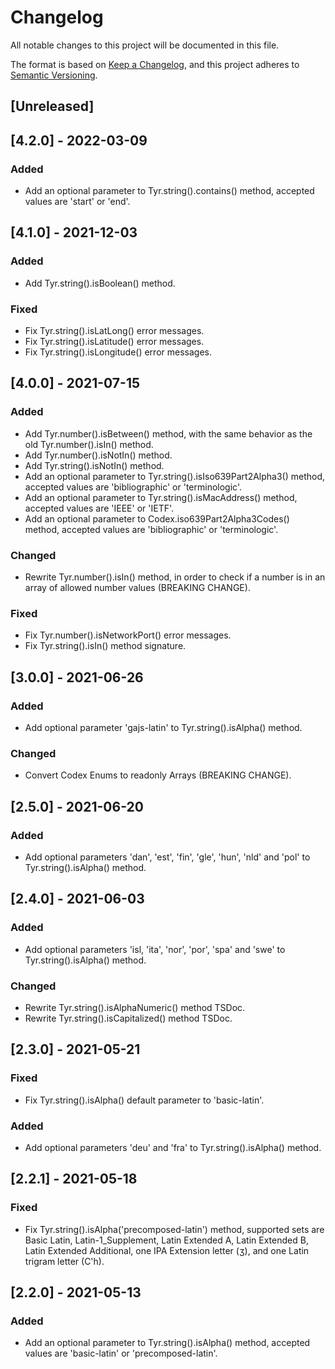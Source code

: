 # Changelog

All notable changes to this project will be documented in this file.

The format is based on [Keep a Changelog](https://keepachangelog.com/en/1.0.0/),
and this project adheres to [Semantic Versioning](https://semver.org/spec/v2.0.0.html).

## [Unreleased]

## [4.2.0] - 2022-03-09

### Added

-   Add an optional parameter to Tyr.string().contains() method, accepted values are 'start' or 'end'.

## [4.1.0] - 2021-12-03

### Added

-   Add Tyr.string().isBoolean() method.

### Fixed

-   Fix Tyr.string().isLatLong() error messages.
-   Fix Tyr.string().isLatitude() error messages.
-   Fix Tyr.string().isLongitude() error messages.

## [4.0.0] - 2021-07-15

### Added

-   Add Tyr.number().isBetween() method, with the same behavior as the old Tyr.number().isIn() method.
-   Add Tyr.number().isNotIn() method.
-   Add Tyr.string().isNotIn() method.
-   Add an optional parameter to Tyr.string().isIso639Part2Alpha3() method, accepted values are 'bibliographic' or 'terminologic'.
-   Add an optional parameter to Tyr.string().isMacAddress() method, accepted values are 'IEEE' or 'IETF'.
-   Add an optional parameter to Codex.iso639Part2Alpha3Codes() method, accepted values are 'bibliographic' or 'terminologic'.

### Changed

-   Rewrite Tyr.number().isIn() method, in order to check if a number is in an array of allowed number values (BREAKING CHANGE).

### Fixed

-   Fix Tyr.number().isNetworkPort() error messages.
-   Fix Tyr.string().isIn() method signature.

## [3.0.0] - 2021-06-26

### Added

-   Add optional parameter 'gajs-latin' to Tyr.string().isAlpha() method.

### Changed

-   Convert Codex Enums to readonly Arrays (BREAKING CHANGE).

## [2.5.0] - 2021-06-20

### Added

-   Add optional parameters 'dan', 'est', 'fin', 'gle', 'hun', 'nld' and 'pol' to Tyr.string().isAlpha() method.

## [2.4.0] - 2021-06-03

### Added

-   Add optional parameters 'isl, 'ita', 'nor', 'por', 'spa' and 'swe' to Tyr.string().isAlpha() method.

### Changed

-   Rewrite Tyr.string().isAlphaNumeric() method TSDoc.
-   Rewrite Tyr.string().isCapitalized() method TSDoc.

## [2.3.0] - 2021-05-21

### Fixed

-   Fix Tyr.string().isAlpha() default parameter to 'basic-latin'.

### Added

-   Add optional parameters 'deu' and 'fra' to Tyr.string().isAlpha() method.

## [2.2.1] - 2021-05-18

### Fixed

-   Fix Tyr.string().isAlpha('precomposed-latin') method, supported sets are Basic Latin, Latin-1_Supplement, Latin Extended A, Latin Extended B, Latin Extended Additional, one IPA Extension letter (ʒ), and one Latin trigram letter (C'h).

## [2.2.0] - 2021-05-13

### Added

-   Add an optional parameter to Tyr.string().isAlpha() method, accepted values are 'basic-latin' or 'precomposed-latin'.
